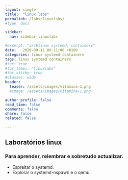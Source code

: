 ```yaml
---
layout: single
title:  "linux labs"
permalink: /labs/linuxlabs/
#type: docs

sidebar:
  nav: sidebar-linuxlabs

#excerpt: "archlinux systemd, containers"
date:   2020-09-11 09:11:00 +0100
categories: linux systemd containers
tags: linux systemd containers
#toc: true
#toc_label: "Linuxlabs"
#toc_sticky: true
#classes: wide
header:
  teaser: /assets/images/vitamina-1.png
  #image: /assets/images/vitamina-1.png

author_profile: false
read_time: false
comments: false
share: false
related: false

---
```



## Laboratórios linux

### Para aprender, relembrar e sobretudo actualizar.

- Espreitar o systemd.
- Explorar o systemd-nspawn e o qemu.